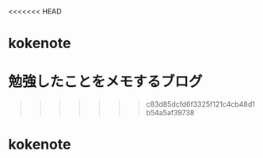 <<<<<<< HEAD
# kokenote
勉強したことをメモするブログ
=======

>>>>>>> c83d85dcfd6f3325f121c4cb48d1b54a5af39738
# kokenote
